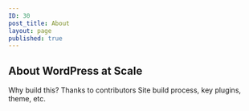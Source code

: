 ```yaml
---
ID: 30
post_title: About
layout: page
published: true
---
```

## About WordPress at Scale

Why build this?
Thanks to contributors
Site build process, key plugins, theme, etc.
